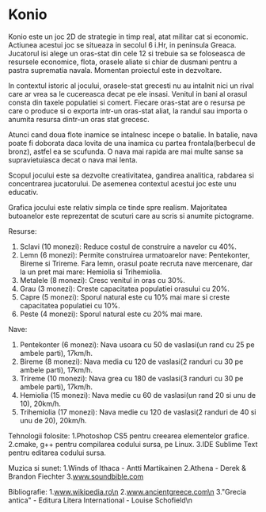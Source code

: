 # Konio

Konio este un joc 2D de strategie in timp real, atat militar cat si economic. Actiunea acestui joc se situeaza in secolul 6 i.Hr, in peninsula Greaca. Jucatorul isi alege un oras-stat din cele 12 si trebuie sa se foloseasca de resursele economice, flota, orasele aliate si chiar de dusmani pentru a pastra suprematia navala. Momentan proiectul este in dezvoltare.

In contextul istoric al jocului, orasele-stat grecesti nu au intalnit nici un rival care ar vrea sa le cucereasca decat pe ele insasi. Venitul in bani al orasul consta din taxele populatiei si comert. Fiecare oras-stat are o resursa pe care o produce si o exporta intr-un oras-stat aliat, la randul sau importa o anumita resursa dintr-un oras stat grecesc.

Atunci cand doua flote inamice se intalnesc incepe o batalie. In batalie, nava poate fi doborata daca lovita de una inamica cu partea frontala(berbecul de bronz), astfel ea se scufunda. O nava mai rapida are mai multe sanse sa supravietuiasca decat o nava mai lenta.

Scopul jocului este sa dezvolte creativitatea, gandirea analitica, rabdarea si concentrarea jucatorului. De asemenea contextul acestui joc este unu educativ.

Grafica jocului este relativ simpla ce tinde spre realism. Majoritatea butoanelor este reprezentat de scuturi care au scris si anumite pictograme.

Resurse:
1. Sclavi (10 monezi): Reduce costul de construire a navelor cu 40%.
2. Lemn (6 monezi): Permite construirea urmatoarelor nave: Pentekonter, Bireme si Trireme.
   Fara lemn, orasul poate recruta nave mercenare, dar la un pret mai mare: Hemiolia si Trihemiolia.
3. Metalele (8 monezi): Cresc venitul in oras cu 30%.
4. Grau (3 monezi): Creste capacitatea populatiei orasului cu 20%.
5. Capre (5 monezi): Sporul natural este cu 10% mai mare si creste capacitatea populatiei cu 10%.
6. Peste (4 monezi): Sporul natural este cu 20% mai mare.

Nave:
1. Pentekonter (6 monezi): Nava usoara cu 50 de vaslasi(un rand cu 25 pe ambele parti), 17km/h.
2. Bireme (8 monezi): Nava media cu 120 de vaslasi(2 randuri cu 30 pe ambele parti), 17km/h.
3. Trireme (10 monezi): Nava grea cu 180 de vaslasi(3 randuri cu 30 pe ambele parti), 17km/h.
4. Hemiolia (15 monezi): Nava medie cu 60 de vaslasi(un rand 20 si unu de 10), 20km/h.
5. Trihemiolia (17 monezi): Nava medie cu 120 de vaslasi(2 randuri de 40 si unu de 20), 20km/h.

Tehnologii folosite:
1.Photoshop CS5 pentru creearea elementelor grafice.
2.cmake, g++ pentru compilarea codului sursa, pe Linux.
3.IDE Sublime Text pentru editarea codului sursa.

Muzica si sunet:
1.Winds of Ithaca - Antti Martikainen
2.Athena - Derek & Brandon Fiechter
3.www.soundbible.com

Bibliografie:
1.www.wikipedia.ro\n
2.www.ancientgreece.com\n
3."Grecia antica" - Editura Litera International - Louise Schofield\n
